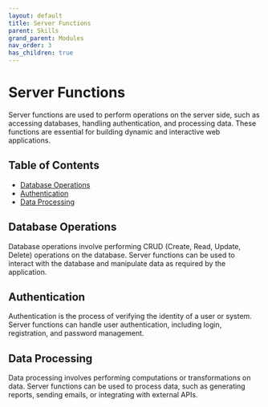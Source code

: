 ```yaml
---
layout: default
title: Server Functions
parent: Skills
grand_parent: Modules
nav_order: 3
has_children: true
---
```


# Server Functions

Server functions are used to perform operations on the server side, such as accessing databases, handling authentication, and processing data. These functions are essential for building dynamic and interactive web applications.

## Table of Contents

- [Database Operations](#database-operations)
- [Authentication](#authentication)
- [Data Processing](#data-processing)

## Database Operations

Database operations involve performing CRUD (Create, Read, Update, Delete) operations on the database. Server functions can be used to interact with the database and manipulate data as required by the application.

## Authentication

Authentication is the process of verifying the identity of a user or system. Server functions can handle user authentication, including login, registration, and password management.

## Data Processing

Data processing involves performing computations or transformations on data. Server functions can be used to process data, such as generating reports, sending emails, or integrating with external APIs.